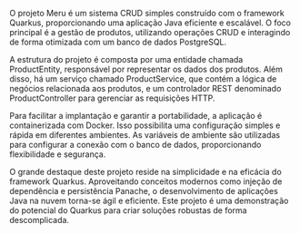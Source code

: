 O projeto Meru é um sistema CRUD simples construído com o framework Quarkus, proporcionando uma aplicação Java eficiente e escalável. O foco principal é a gestão de produtos, utilizando operações CRUD e interagindo de forma otimizada com um banco de dados PostgreSQL.

A estrutura do projeto é composta por uma entidade chamada ProductEntity, responsável por representar os dados dos produtos. Além disso, há um serviço chamado ProductService, que contém a lógica de negócios relacionada aos produtos, e um controlador REST denominado ProductController para gerenciar as requisições HTTP.

Para facilitar a implantação e garantir a portabilidade, a aplicação é containerizada com Docker. Isso possibilita uma configuração simples e rápida em diferentes ambientes. As variáveis de ambiente são utilizadas para configurar a conexão com o banco de dados, proporcionando flexibilidade e segurança.

O grande destaque deste projeto reside na simplicidade e na eficácia do framework Quarkus. Aproveitando conceitos modernos como injeção de dependência e persistência Panache, o desenvolvimento de aplicações Java na nuvem torna-se ágil e eficiente. Este projeto é uma demonstração do potencial do Quarkus para criar soluções robustas de forma descomplicada.
